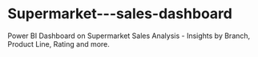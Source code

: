 # Supermarket---sales-dashboard
Power BI Dashboard on Supermarket Sales Analysis - Insights by Branch, Product Line, Rating and more.
